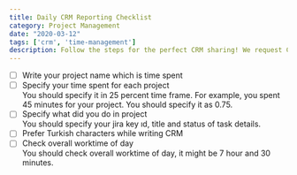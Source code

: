 ```yaml
---
title: Daily CRM Reporting Checklist
category: Project Management
date: "2020-03-12"
tags: ['crm', 'time-management']
description: Follow the steps for the perfect CRM sharing! We request CRM from the team at the end of the everyday. Therefore, we can follow our performance (man/day) in each project.
---
```


- [ ] Write your project name which is time spent  
- [ ] Specify your time spent for each project  
You should specify it in 25 percent time frame. For example, you spent 45 minutes for your project. You should specify it as 0.75.  
- [ ] Specify what did you do in project  
You should specify your jira key ıd, title and status of task details.  
- [ ] Prefer Turkish characters while writing CRM  
- [ ] Check overall worktime of day  
You should check overall worktime of day, it might be 7 hour and 30 minutes.
